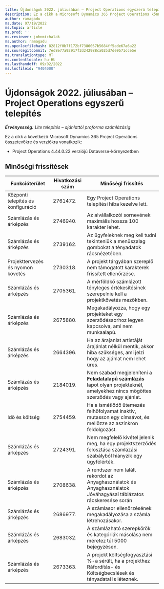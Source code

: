 ```yaml
---
title: Újdonságok 2022. júliusában – Project Operations egyszerű telepítés
description: Ez a cikk a Microsoft Dynamics 365 Project Operations könnyű telepítés 2022. júliusi kiadásában elérhető minőségi frissítésekről nyújt tájékoztatást.
author: ramagadu
ms.date: 07/19/2022
ms.topic: article
ms.prod: ''
ms.reviewer: johnmichalak
ms.author: ramagadu
ms.openlocfilehash: 82812f0b7f172bf7386057b5684ff5ade67a6a22
ms.sourcegitcommit: 7ed8e77a92917f2d242988ca02bd7de9571cce5e
ms.translationtype: MT
ms.contentlocale: hu-HU
ms.lasthandoff: 09/02/2022
ms.locfileid: "9404000"
---
```

# <a name="whats-new-july-2022---project-operations-lite-deployment"></a>Újdonságok 2022. júliusában – Project Operations egyszerű telepítés

_**Érvényesség:** Lite telepítés – ajánlattól proforma számlázásig_

Ez a cikk a következő Microsoft Dynamics 365 Project Operations összetevőkre és verziókra vonatkozik:

- Project Operations 4.44.0.22 verziójú Dataverse-környezetben

## <a name="quality-updates"></a>Minőségi frissítések

| Funkcióterület | Hivatkozási szám | Minőségi frissítés |
| --- | --- | --- |
| Központi telepítés és konfiguráció | 2761472. | Egy Project Operations telepítési hiba kezelve lett. |
| Számlázás és árképzés | 2746940. | Az alvállalkozói sornevének maximális hossza 100 karakter lehet. |
| Számlázás és árképzés | 2739162. | Az ügyfeleknek meg kell tudni tekinteniük a menüszalag gombokat a tényadatok rácsnézetében. |
| Projekttervezés és nyomon követés | 2730318. | A projekt tárgyában szereplő nem támogatott karakterek frissített ellenőrzése. |
| Számlázás és árképzés | 2705361. | A mérföldkő számlázott tényleges értékesítésinek szerepelnie kell a projektkövetés mezőkben. |
| Számlázás és árképzés | 2675880. | Megakadályozza, hogy egy projekteket egy szerződéssorhoz legyen kapcsolva, ami nem munkaalapú. |
| Számlázás és árképzés | 2664396. | Ha az árajanlat artistáját árajánlat nélkül mentik, akkor hiba szükséges, ami jelzi hogy az ajánlat nem lehet üres. |
| Számlázás és árképzés | 2184019. | Nem szabad megjeleníteni a **Feladatalapú számlázás** lapot olyan projekteknél, amelyekhez nincs mögöttes szerződés vagy ajánlat. |
| Idő és költség | 2754459. | Ha a ismétlődő ütemezés felhőfolyamat inaktív, mutasson egy címsávot, és mellőzze az aszinkron feldolgozást. |
| Számlázás és árképzés | 2724391. | Nem megfelelő kivétel jelenik meg, ha egy projektszerződés felosztása számlázási szabályból hiányzik egy ügyfélérték. |
| Számlázás és árképzés | 2708638. | A rendszer nem talált rekordot az Anyaghasználatok és Anyaghasználatok Jóváhagyásai táblázatos rácskeresése során|
| Számlázás és árképzés | 2686977. | A számlasor ellenőrzésének megakadályozása a számla létrehozásakor. |
| Számlázás és árképzés | 2683032. | A számlázható szerepkörök és kategóriák másolása nem méretez túl 5000 bejegyzésen.|
| Számlázás és árképzés | 2673363. | A projekt költségfogyasztási %-a sérült, ha a projekthez Ráfordítás- és Költségbecslések és tényadatai is léteznek. |
